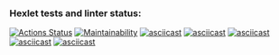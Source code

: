 ### Hexlet tests and linter status:
[![Actions Status](https://github.com/prvmjsky/java-project-61/actions/workflows/hexlet-check.yml/badge.svg)](https://github.com/prvmjsky/java-project-61/actions)
[![Maintainability](https://api.codeclimate.com/v1/badges/607d449d4c93834a7de5/maintainability)](https://codeclimate.com/github/prvmjsky/java-project-61/maintainability)
[![asciicast](https://asciinema.org/a/auuc7OVnZsoYAoikI90O8XTq4.svg)](https://asciinema.org/a/auuc7OVnZsoYAoikI90O8XTq4)
[![asciicast](https://asciinema.org/a/NoKAZHowJ0Pz2XxsNRRh3x2ab.svg)](https://asciinema.org/a/NoKAZHowJ0Pz2XxsNRRh3x2ab)
[![asciicast](https://asciinema.org/a/GdqFiJxYf83hcrcE8gryAMdOm.svg)](https://asciinema.org/a/GdqFiJxYf83hcrcE8gryAMdOm)
[![asciicast](https://asciinema.org/a/AYrWIrRQVxUJGsQ2qpiEPcUpq.svg)](https://asciinema.org/a/AYrWIrRQVxUJGsQ2qpiEPcUpq)
[![asciicast](https://asciinema.org/a/WUgnKbExdkQMXRYK1PXbiTxlu.svg)](https://asciinema.org/a/WUgnKbExdkQMXRYK1PXbiTxlu)
